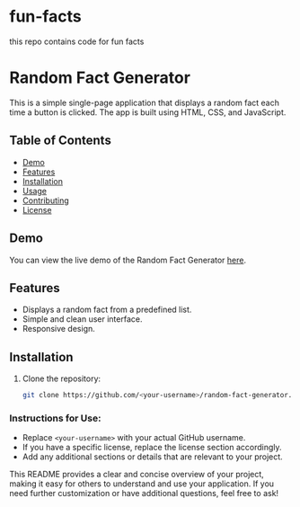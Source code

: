 # fun-facts
this repo contains code for fun facts 
# Random Fact Generator

This is a simple single-page application that displays a random fact each time a button is clicked. The app is built using HTML, CSS, and JavaScript.

## Table of Contents

- [Demo](#demo)
- [Features](#features)
- [Installation](#installation)
- [Usage](#usage)
- [Contributing](#contributing)
- [License](#license)

## Demo

You can view the live demo of the Random Fact Generator [here](https://<your-username>.github.io/random-fact-generator/).

## Features

- Displays a random fact from a predefined list.
- Simple and clean user interface.
- Responsive design.

## Installation

1. Clone the repository:

   ```bash
   git clone https://github.com/<your-username>/random-fact-generator.git
   
### Instructions for Use:
- Replace `<your-username>` with your actual GitHub username.
- If you have a specific license, replace the license section accordingly.
- Add any additional sections or details that are relevant to your project.

This README provides a clear and concise overview of your project, making it easy for others to understand and use your application. If you need further customization or have additional questions, feel free to ask!

